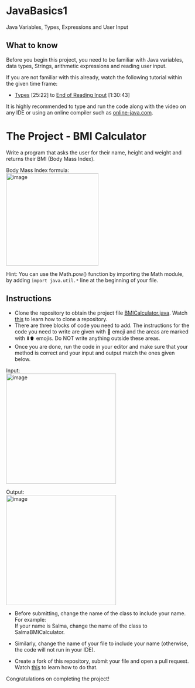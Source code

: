 # JavaBasics1
Java Variables, Types, Expressions and User Input

## What to know
Before you begin this project, you need to be familiar with Java variables, data types, Strings, arithmetic expressions and reading user input.  
  
If you are not familiar with this already, watch the following tutorial within the given time frame:  
- [Types](https://youtu.be/eIrMbAQSU34?t=1552) [25:22] to [End of Reading Input](https://youtu.be/eIrMbAQSU34?t=5140) [1:30:43]  
  
It is highly recommended to type and run the code along with the video on any IDE or using an online compiler such as [online-java.com](https://www.online-java.com/online_java_compiler).  
  
# The Project - BMI Calculator
Write a program that asks the user for their name, height and weight and returns their BMI (Body Mass Index).  

Body Mass Index formula:  
<img width="252" alt="image" src="https://user-images.githubusercontent.com/85291498/200608651-18568110-078b-4bdf-9682-5030b7c8a14d.png">

Hint: You can use the Math.pow() function by importing the Math module, by adding ``import java.util.*`` line at the beginning of your file.  

## Instructions
- Clone the repository to obtain the project file [BMICalculator.java](https://github.com/Github-Amity/JavaBasics1/blob/main/BMICalculator.java). Watch [this](https://screenrec.com/share/mYGUsDTH9F) to learn how to clone a repository.
- There are three blocks of code you need to add. The instructions for the code you need to write are given with 🔴 emoji and the areas are marked with ⬇️⬆️ emojis. Do NOT write anything outside these areas.
- Once you are done, run the code in your editor and make sure that your method is correct and your input and output match the ones given below.

Input:  
<img width="300" alt="image" src="https://user-images.githubusercontent.com/85291498/200606484-d6920615-535b-484a-af6a-5d97eb0e7243.png">

Output:  
<img width="300" alt="image" src="https://user-images.githubusercontent.com/85291498/200606687-3a2929fc-47d7-4f97-816c-95110ddf16fe.png">  

- Before submitting, change the name of the class to include your name.  
For example:  
If your name is Salma, change the name of the class to SalmaBMICalculator.  

- Similarly, change the name of your file to include your name (otherwise, the code will not run in your IDE).  
- Create a fork of this repository, submit your file and open a pull request. Watch [this](https://screenrec.com/share/FmnKtd61DW) to learn how to do that.


Congratulations on completing the project!
